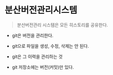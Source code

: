 # 분산버전관리시스템

> 분산버전관리 시스템은 모든 히스토리를 공유한다.

- git은 버전을 관리한다.

- git으로 파일을 생성, 수정, 삭제는 안 된다.

- git은 그 이력을 관리하는 것

- git 저장소에는 버전(커밋)만 있다.